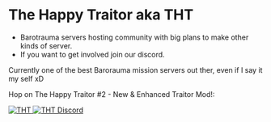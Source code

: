 # The Happy Traitor aka THT



- Barotrauma servers hosting community with big plans to make other kinds of server.
- If you want to get involved join our discord.

Currently one of the best Barorauma mission servers out ther, even if I say it my self xD

Hop on The Happy Traitor #2 - New &amp; Enhanced Traitor Mod!: 

<a href="steam://connect/kuningaskunta.fi:27015">
         <img alt=THT #2" src="http://hynnansaha.fi/kuvat/jone/barotrauma/THT.png">
</a>

<a href="https://discord.gg/hFy2KBehNr">
         <img alt="THT Discord" src="https://discord.com/api/guilds/874658757546766376/widget.png?style=banner2">
</a>
